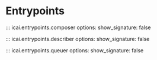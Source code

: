 # Entrypoints

::: icai.entrypoints.composer
    options:
        show_signature: false

::: icai.entrypoints.describer
    options:
        show_signature: false

::: icai.entrypoints.queuer
    options:
        show_signature: false